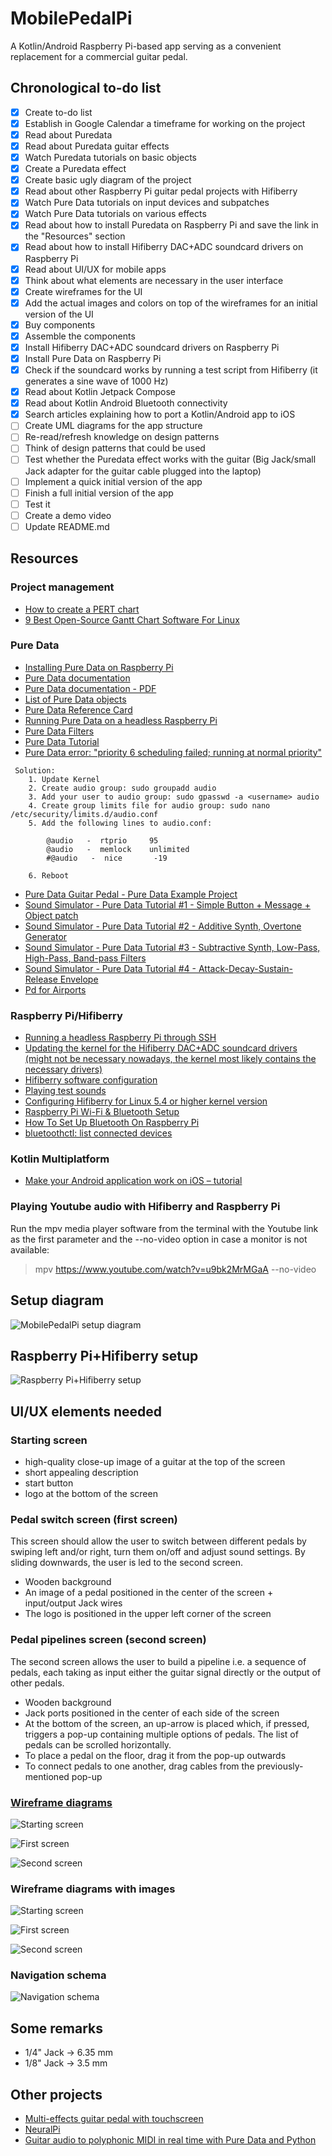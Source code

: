 # MobilePedalPi
A Kotlin/Android Raspberry Pi-based app serving as a convenient replacement for a commercial guitar pedal. 

## Chronological to-do list
- [X] Create to-do list
- [X] Establish in Google Calendar a timeframe for working on the project
- [X] Read about Puredata
- [X] Read about Puredata guitar effects
- [X] Watch Puredata tutorials on basic objects
- [X] Create a Puredata effect
- [X] Create basic ugly diagram of the project
- [X] Read about other Raspberry Pi guitar pedal projects with Hifiberry
- [X] Watch Pure Data tutorials on input devices and subpatches
- [X] Watch Pure Data tutorials on various effects
- [X] Read about how to install Puredata on Raspberry Pi and save the link in the "Resources" section
- [X] Read about how to install Hifiberry DAC+ADC soundcard drivers on Raspberry Pi
- [X] Read about UI/UX for mobile apps
- [X] Think about what elements are necessary in the user interface
- [X] Create wireframes for the UI
- [X] Add the actual images and colors on top of the wireframes for an initial version of the UI
- [X] Buy components
- [X] Assemble the components
- [X] Install Hifiberry DAC+ADC soundcard drivers on Raspberry Pi
- [X] Install Pure Data on Raspberry Pi
- [X] Check if the soundcard works by running a test script from Hifiberry (it generates a sine wave of 1000 Hz)
- [X] Read about Kotlin Jetpack Compose
- [X] Read about Kotlin Android Bluetooth connectivity
- [X] Search articles explaining how to port a Kotlin/Android app to iOS
- [ ] Create UML diagrams for the app structure
- [ ] Re-read/refresh knowledge on design patterns
- [ ] Think of design patterns that could be used
- [ ] Test whether the Puredata effect works with the guitar (Big Jack/small Jack adapter for the guitar cable plugged into the laptop)
- [ ] Implement a quick initial version of the app
- [ ] Finish a full initial version of the app
- [ ] Test it
- [ ] Create a demo video
- [ ] Update README.md

## Resources

### Project management
- [How to create a PERT chart](https://asana.com/resources/pert-chart)
- [9 Best Open-Source Gantt Chart Software For Linux](https://itsfoss.com/open-source-gantt-chart/) 

### Pure Data
- [Installing Pure Data on Raspberry Pi](http://pi.bek.no/pdInstall/)
- [Pure Data documentation](http://archive.flossmanuals.net/pure-data/)
- [Pure Data documentation - PDF](http://archive.flossmanuals.net/_booki/pure-data/pure-data.pdf)
- [List of Pure Data objects](http://blazicek.net/list_of_pure_data_objects.html)
- [Pure Data Reference Card](https://puredata.info/docs/tutorials/pd-refcard)
- [Running Pure Data on a headless Raspberry Pi](https://guitarextended.wordpress.com/2012/08/28/running-pd-on-a-headless-raspberry-pi/)
- [Pure Data Filters](https://archive.flossmanuals.net/pure-data/audio-tutorials/filters.html)
- [Pure Data Tutorial](https://puredata.info/docs/StartHere/)
- [Pure Data error: "priority 6 scheduling failed; running at normal priority"](https://www.reddit.com/r/puredata/comments/88uwyo/installing_pd_for_linux_mint_18/)


```
 Solution:
	1. Update Kernel    
	2. Create audio group: sudo groupadd audio
	3. Add your user to audio group: sudo gpasswd -a <username> audio
	4. Create group limits file for audio group: sudo nano /etc/security/limits.d/audio.conf
	5. Add the following lines to audio.conf:
  
 		@audio   -  rtprio     95
		@audio   -  memlock    unlimited
		#@audio   -  nice       -19
 
	6. Reboot
```


- [Pure Data Guitar Pedal - Pure Data Example Project](https://www.youtube.com/watch?v=DJCoOr4uHD4)
- [Sound Simulator - Pure Data Tutorial #1 - Simple Button + Message + Object patch](https://www.youtube.com/watch?v=1o5Wasmd8yU)
- [Sound Simulator - Pure Data Tutorial #2 - Additive Synth, Overtone Generator](https://www.youtube.com/watch?v=JtT_bZeoKzk)
- [Sound Simulator - Pure Data Tutorial #3 - Subtractive Synth, Low-Pass, High-Pass, Band-pass Filters](https://www.youtube.com/watch?v=FVYkQFP1_D4)
- [Sound Simulator - Pure Data Tutorial #4 - Attack-Decay-Sustain-Release Envelope](https://www.youtube.com/watch?v=W7Pp-DhMA_E)
- [Pd for Airports](https://www.youtube.com/watch?v=7sTrn39TT7k)

### Raspberry Pi/Hifiberry
- [Running a headless Raspberry Pi through SSH](https://weworkweplay.com/play/automatically-connect-a-raspberry-pi-to-a-wifi-network/)
- [Updating the kernel for the Hifiberry DAC+ADC soundcard drivers (might not be necessary nowadays, the kernel most likely contains the necessary drivers)](https://www.hifiberry.com/docs/archive/deploying-a-new-linux-kernel-onto-a-raspbian-based-system/)
- [Hifiberry software configuration](https://www.hifiberry.com/docs/archive/hifiberry-software-configuration/)
- [Playing test sounds](https://www.hifiberry.com/docs/software/playing-test-sounds/)
- [Configuring Hifiberry for Linux 5.4 or higher kernel version](https://www.hifiberry.com/docs/software/configuring-linux-3-18-x/)
- [Raspberry Pi Wi-Fi & Bluetooth Setup](https://www.digikey.ro/en/maker/blogs/raspberry-pi-wi-fi-bluetooth-setup-how-to-configure-your-pi-4-model-b-3-model-b)
- [How To Set Up Bluetooth On Raspberry Pi](https://howchoo.com/pi/bluetooth-raspberry-pi)
- [bluetoothctl: list connected devices](https://superuser.com/questions/1500383/bluetoothctl-list-connected-devices)

### Kotlin Multiplatform

- [Make your Android application work on iOS – tutorial](https://kotlinlang.org/docs/multiplatform-mobile-integrate-in-existing-app.html)

### Playing Youtube audio with Hifiberry and Raspberry Pi
Run the mpv media player software from the terminal with the Youtube link as the first parameter and the --no-video option in case a monitor is not available:

> mpv https://www.youtube.com/watch?v=u9bk2MrMGaA --no-video

## Setup diagram

![MobilePedalPi setup diagram](/Diagram-Images/diagram.png)

## Raspberry Pi+Hifiberry setup

![Raspberry Pi+Hifiberry setup](/Images/raspberry-pi-with-hifiberry-soundcard.jpg) 

## UI/UX elements needed

### Starting screen

- high-quality close-up image of a guitar at the top of the screen
- short appealing description
- start button
- logo at the bottom of the screen

### Pedal switch screen (first screen)

This screen should allow the user to switch between different pedals by swiping left and/or right, turn them on/off and adjust sound settings. By sliding downwards, the user is led to the second screen.

- Wooden background
- An image of a pedal positioned in the center of the screen + input/output Jack wires 
- The logo is positioned in the upper left corner of the screen

### Pedal pipelines screen (second screen)
The second screen allows the user to build a pipeline i.e. a sequence of pedals, each taking as input either the guitar signal directly or the output of other pedals.

- Wooden background
- Jack ports positioned in the center of each side of the screen 
- At the bottom of the screen, an up-arrow is placed which, if pressed, triggers a pop-up containing multiple options of pedals. The list of pedals can be scrolled horizontally. 
- To place a pedal on the floor, drag it from the pop-up outwards
- To connect pedals to one another, drag cables from the previously-mentioned pop-up

### [Wireframe diagrams](https://wireframe.cc/)

![Starting screen](/Wireframes/starting-screen.jpg)

![First screen](/Wireframes/first-screen.jpg)

![Second screen](/Wireframes/second-screen.jpg)

### Wireframe diagrams with images

![Starting screen](/Wireframes/starting-screen-with-images.jpg)

![First screen](/Wireframes/first-screen-with-images.jpg)

![Second screen](/Wireframes/second-screen-with-images.jpg)

### Navigation schema

![Navigation schema](/Diagram-Images/navigation-schema.png)

## Some remarks

- 1/4" Jack &rarr; 6.35 mm
- 1/8" Jack &rarr; 3.5 mm

## Other projects
- [Multi-effects guitar pedal with touchscreen](https://www.youtube.com/watch?v=JoJEhhwpi9Q)
- [NeuralPi](https://www.youtube.com/watch?v=_3zFD6h6Wrc)
- [Guitar audio to polyphonic MIDI in real time with Pure Data and Python](https://www.youtube.com/watch?v=GwEdOo7iPuA)
